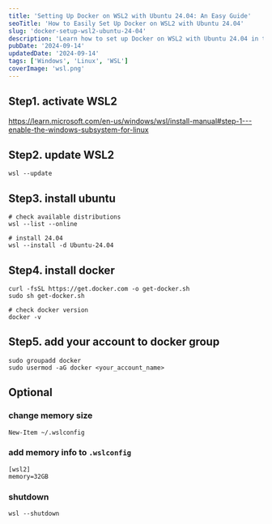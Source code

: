 ```yaml
---
title: 'Setting Up Docker on WSL2 with Ubuntu 24.04: An Easy Guide'
seoTitle: 'How to Easily Set Up Docker on WSL2 with Ubuntu 24.04'
slug: 'docker-setup-wsl2-ubuntu-24-04'
description: 'Learn how to set up Docker on WSL2 with Ubuntu 24.04 in this step-by-step guide. Streamline your development environment on Windows with Linux integration through WSL2.'
pubDate: '2024-09-14'
updatedDate: '2024-09-14'
tags: ['Windows', 'Linux', 'WSL']
coverImage: 'wsl.png'
---
```


## Step1. activate WSL2

https://learn.microsoft.com/en-us/windows/wsl/install-manual#step-1---enable-the-windows-subsystem-for-linux

## Step2. update WSL2

```shell
wsl --update
```

## Step3. install ubuntu

```shell
# check available distributions
wsl --list --online

# install 24.04
wsl --install -d Ubuntu-24.04
```

## Step4. install docker

```shell
curl -fsSL https://get.docker.com -o get-docker.sh
sudo sh get-docker.sh

# check docker version
docker -v
```

## Step5. add your account to docker group

```shell
sudo groupadd docker
sudo usermod -aG docker <your_account_name>
```

## Optional

### change memory size

```shell
New-Item ~/.wslconfig
```

### add memory info to `.wslconfig`

```shell
[wsl2]
memory=32GB
```

### shutdown

```shell
wsl --shutdown
```
